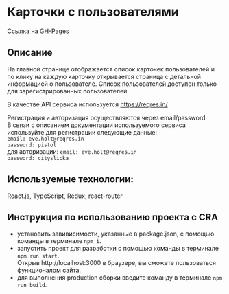 # Карточки с пользователями

Ссылка на [GH-Pages](https://avaveryu.github.io/our_team/)

## Описание

На главной странице отображается список карточек пользователей и по клику на каждую карточку открывается страница с детальной информацией о пользователе. Список пользователей доступен только для зарегистрированных пользователей.

В качестве API сервиса используется https://reqres.in/

Регистрация и авторизация осуществляются через email/password  
В связи с описанием документации используемого сервиса используйте для регистрации следующие данные:  
`email: eve.holt@reqres.in`  
`password: pistol`  
для авторизации:
`email: eve.holt@reqres.in`  
`password: cityslicka`

## Используемые технологии:

React.js, TypeScript, Redux, react-router

## Инструкция по использованию проекта c CRA

- установить завивисимости, указанные в package.json, с помощью команды в терминале `npm i`.
- запустить проект для разработки с помощью команды в терминале `npm run start`.  
  Открыв http://localhost:3000 в браузере, вы сможете пользоваться функционалом сайта.
- для выполнения production сборки введите команду в терминале `npm run build`.
